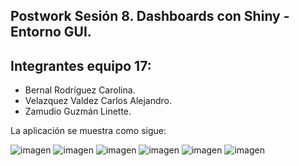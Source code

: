 ## Postwork Sesión 8.  Dashboards con Shiny - Entorno GUI.
## Integrantes equipo 17:
- Bernal Rodríguez Carolina. 
- Velazquez Valdez Carlos Alejandro.
- Zamudio Guzmán Linette. 

La aplicación se muestra como sigue:

![imagen](img/P1.png)
![imagen](img/P2.png)
![imagen](img/P2_m.png)
![imagen](img/P3.png)
![imagen](img/P4_max.png)
![imagen](img/P4_prom.png)
